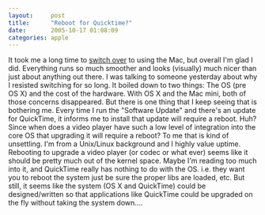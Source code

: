 ```yaml
---
layout:     post
title:      "Reboot for Quicktime?"
date:       2005-10-17 01:08:09
categories: apple
---
```

It took me a long time to [switch over](http://ironboundsoftware.com/blog/2005/05/30/begun-the-mac-war-has/) to using the Mac, but overall I'm glad I did. Everything runs so much smoother and looks (visually) much nicer than just about anything out there. I was talking to someone yesterday about why I resisted switching for so long. It boiled down to two things: The OS (pre OS X) and the cost of the hardware. With OS X and the Mac mini, both of those concerns disappeared. But there is one thing that I keep seeing that is bothering me. Every time I run the "Software Update" and there's an update for QuickTime, it informs me to install that update will require a reboot. Huh? Since when does a video player have such a low level of integration into the core OS that upgrading it will require a reboot? To me that is kind of unsettling. I'm from a Unix/Linux background and I highly value uptime. Rebooting to upgrade a video player (or codec or what ever) seems like it should be pretty much out of the kernel space. Maybe I'm reading too much into it, and QuickTime really has nothing to do with the OS. i.e. they want you to reboot the system just be sure the proper libs are loaded, etc. But still, it seems like the system (OS X and QuickTime) could be designed/written so that applications like QuickTime could be upgraded on the fly without taking the system down....
